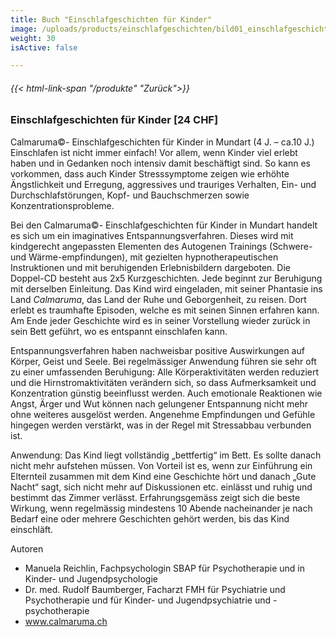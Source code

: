 ```yaml
---
title: Buch "Einschlafgeschichten für Kinder"
image: /uploads/products/einschlafgeschichten/bild01_einschlafgeschichten.png
weight: 30
isActive: false

---
```

###### {{< html-link-span "/produkte" "Zurück">}}
### Einschlafgeschichten für Kinder [24 CHF]

Calmaruma©- Einschlafgeschichten für Kinder in Mundart (4 J. – ca.10 J.)
Einschlafen ist nicht immer einfach! Vor allem, wenn Kinder viel erlebt haben und in Gedanken noch intensiv damit beschäftigt sind. So kann es vorkommen, dass auch Kinder Stresssymptome zeigen wie erhöhte Ängstlichkeit und Erregung, aggressives und trauriges Verhalten, Ein- und Durchschlafstörungen, Kopf- und Bauchschmerzen sowie Konzentrationsprobleme.

Bei den Calmaruma©- Einschlafgeschichten für Kinder in Mundart handelt es sich um ein imaginatives Entspannungsverfahren. Dieses wird mit kindgerecht angepassten Elementen des Autogenen Trainings (Schwere- und Wärme-empfindungen), mit gezielten hypnotherapeutischen Instruktionen und mit beruhigenden Erlebnisbildern dargeboten. Die Doppel-CD besteht aus 2x5 Kurzgeschichten. Jede beginnt zur Beruhigung mit derselben Einleitung. Das Kind wird eingeladen, mit seiner Phantasie ins Land *Calmaruma*, das Land der Ruhe und Geborgenheit, zu reisen. Dort erlebt es traumhafte Episoden, welche es mit seinen Sinnen erfahren kann. Am Ende jeder Geschichte wird es in seiner Vorstellung wieder zurück in sein Bett geführt, wo es entspannt einschlafen kann.

Entspannungsverfahren haben nachweisbar positive Auswirkungen auf Körper, Geist und Seele. Bei regelmässiger Anwendung führen sie sehr oft zu einer umfassenden Beruhigung: Alle Körperaktivitäten werden reduziert und die Hirnstromaktivitäten verändern sich, so dass Aufmerksamkeit und Konzentration günstig beeinflusst werden. Auch emotionale Reaktionen wie Angst, Ärger und Wut können nach gelungener Entspannung nicht mehr ohne weiteres ausgelöst werden. Angenehme Empfindungen und Gefühle hingegen werden verstärkt, was in der Regel mit Stressabbau verbunden ist.

Anwendung: Das Kind liegt vollständig „bettfertig“ im Bett. Es sollte danach nicht mehr aufstehen müssen. Von Vorteil ist es, wenn zur Einführung ein Elternteil zusammen mit dem Kind eine Geschichte hört und danach „Gute Nacht“ sagt, sich nicht mehr auf Diskussionen etc. einlässt und ruhig und bestimmt das Zimmer verlässt. Erfahrungsgemäss zeigt sich die beste Wirkung, wenn regelmässig mindestens 10 Abende nacheinander je nach Bedarf eine oder mehrere Geschichten gehört werden, bis das Kind einschläft.

Autoren
- Manuela Reichlin, Fachpsychologin SBAP für Psychotherapie und in Kinder- und Jugendpsychologie
- Dr. med. Rudolf Baumberger, Facharzt FMH für Psychiatrie und Psychotherapie und für Kinder- und Jugendpsychiatrie und -psychotherapie
- www.calmaruma.ch


